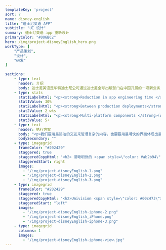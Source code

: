 ```yaml
---
templateKey: 'project'
sort: 7
name: disney-english
title: "迪士尼英语 APP"
subtitle: "UI 设计"
summary: 迪士尼英语 app 重新设计
primaryColor: "#006BC2"
hero: /img/project-disneyEnglish_hero.png
workType: [
    "产品策划",
    "设计",
    "研发"
]
  
sections:
    - type: text
      header: 介绍
      body: 迪士尼英语是华特迪士尼公司通过迪士尼全球出版部门在中国开展的一项新业务，为儿童英语学习设定了全新标准。我结合迪士尼英语品牌的特点与 VI 标准，对其 APP 进行了全新的设计创造.
    - type: stats
      stat1LabelHtml: "<p><strong>Reduction in app engineering time </strong>for all mobile apps</p>"
      stat1Value: 30%
      stat2LabelHtml: "<p><strong>Between production deployments</strong>, down from 6 months</p>" 
      stat2Value: 2 wks
      stat3LabelHtml: "<p><strong>Multi-platform components </strong>(work across both web and native mobile) built</p>"
      stat3Value: 5+
    - type: text
      header: 执行方案
      body: "<p>我们要用最简洁的交互来管理复杂的内容，也要要用最明快的界面体现出最便捷的的交互，轻量级的小程序移动端是最轻便的播客应用。</p>"
      bodySecondary: ""  
    - type: imagegrid
      frameColor: "#202429"
      staggered: true
      staggeredCopyHtml: "<h2> 清晰明快的 <span style=\"color: #ab2b94\">入口</span></h2>\n<p>入口页清晰的版块划分与交互让用户快速定位资源</p>\n"
      staggeredStart: right
      images:
        - "/img/project-disneyEnglish-1.png"
        - "/img/project-disneyEnglish-2.png"
        - "/img/project-disneyEnglish-3.png"
    - type: imagegrid
      frameColor: "#202429"
      staggered: true
      staggeredCopyHtml: "<h2>Univision <span style=\"color: #00c473\">Deportes</span></h2>\n<p>Univision's most popular mobile app, serving live streams of soccer games, live scores, leaderboards, replays, and sports news.</p>\n"
      staggeredStart: "left"
      images:
        - "/img/project-disneyEnglish-iphone-2.png"
        - "/img/project-disneyEnglish_iPhone.png"
        - "/img/project-disneyEnglish-iphone-3.png"
    - type: imagegrid
      columns: 1
      images:
        - "/img/project-disneyEnglish-iphone-view.jpg"
---
```



